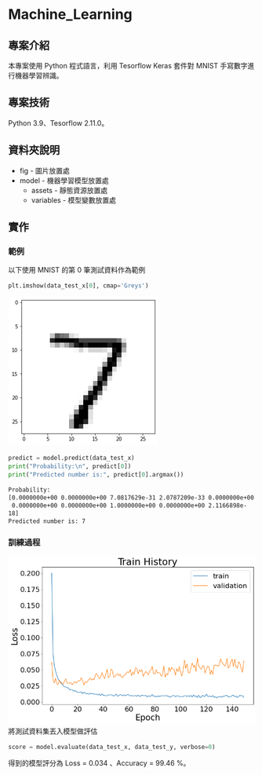 # Machine_Learning
## 專案介紹
本專案使用 Python 程式語言，利用 Tesorflow Keras 套件對 MNIST 手寫數字進行機器學習辨識。

## 專案技術
Python 3.9、Tesorflow 2.11.0。

## 資料夾說明
* fig - 圖片放置處
* model - 機器學習模型放置處
  * assets - 靜態資源放置處
  * variables - 模型變數放置處

## 實作
### 範例
以下使用 MNIST 的第 0 筆測試資料作為範例
``` python
plt.imshow(data_test_x[0], cmap='Greys')
```
![AI digital recognition](./fig/number_example.png)
``` python
predict = model.predict(data_test_x)
print("Probability:\n", predict[0])
print("Predicted number is:", predict[0].argmax())
```
```
Probability:
[0.0000000e+00 0.0000000e+00 7.0817629e-31 2.0787209e-33 0.0000000e+00
 0.0000000e+00 0.0000000e+00 1.0000000e+00 0.0000000e+00 2.1166898e-18]
Predicted number is: 7
```

### 訓練過程
![machine learning training](./fig/train_history.png)  
將測試資料集丟入模型做評估
``` python
score = model.evaluate(data_test_x, data_test_y, verbose=0)
```
得到的模型評分為 Loss = 0.034 、Accuracy = 99.46 %。
